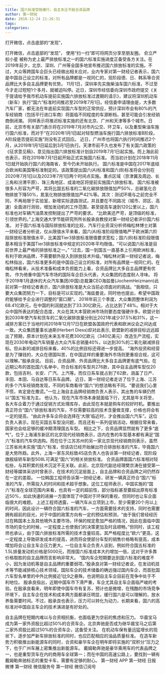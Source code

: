 ```yaml
---
title: 国六标准受挫缓行，自主车企不敌合资品牌
author: 第一财经
date: 2018-12-24 21:26:31
tags: 
categories: 
---
```

打开微信，点击底部的“发现”，
<!-- more -->
打开微信，点击底部的“发现”，
使用“扫一扫”即可将网页分享至朋友圈。
俞立严
权小星
被称为史上最严排放标准之一的国六标准实施进度正备受各方关注。在2019年前夕，北京、深圳、广州等全国多地宣布推迟国六排放标准的实施。不过，大众等跨国车企巨头已经做出相关应对，业内专家对第一财经记者表示，国六是中国自己设立的标准，对所有品牌都是一视同仁的，现阶段德、日、韩系等合资品牌比大多自主品牌更有优势。
11月1日，深圳率先实施柴油车国六标准，不过至今才走过短短1个多月，就被迫叫停。近日，深圳市经信委向深圳市政府提交《关于提请给予我市机动车提前实施国六排放标准过渡期的请示》，建议将深圳机动车（新车）执行“国六”标准时间推迟至2019年7月1日。经信委申请理由是，大多数汽车厂家，都无法在年底前实现国六车型的正常供应，预计深圳市会有80%的汽车经销商（包括平行进口车商）将面临不同程度的车源断档，甚至可能会引发经销商倒闭潮。
同样表示将推迟标准实施的还有北京、广州和天津等多个城市。日前，北京市有关部门表示将在2019年7月对市内公交、环卫车，以及重型柴油车施行国六标准，而对于“在2020年1月1日起对轻型燃油车施行国六排放标准B阶段，A阶段是否提前实施”则没有正式回应。
近日，广州市也将国六执行时间推迟2个月，从2019年1月1日延后到3月1日执行。天津市前不久也发布了有关国六政策的《征求意见稿》，意见指出国六排放标准计划自2019年7月1日起实施。而上海此前也表示，将在2019年7月1日起开始正式实施国六标准。
而当初计划在2018年11月1日就开始执行国六的海南省，至今仍未开始执行。
国六标准是中国在2017年底结合欧洲和美国等标准制定的。该政策提出国六(A)标准和国六(B)标准将会分别在2020年7月1日以及2023年7月1日两个时间点实施。重点区域（京津冀及周边、长三角和汾渭平原）、珠三角地区、成渝地区将提前实施国六排放标准。
国六标准被很多人形容为严苛，其将比国五标准的二氧化碳排放限值加严50%，总碳氢化合物排放下降50%，氮氢化物排放限值加严42%等。其次：测试环境与之前完全不同，不再局限于实验室，新增实际道路测试，并且要在不同路况（城市、郊区、高速）全面进行测验，增加发动机的工作范围，甚至提高车速到120公里以上，国六标准也对车辆汽油蒸发控制提出了严苛的要求。
“比欧美还严苛，是顶级的标准，引领世界的。”上海交通大学节能研究所所长殷承良教授对第一财经记者评价国六标准。
对于国六标准与国际排放标准的比较，汽车行业资深分析师梅松林博士对第一财经记者分析说，仅从限值水平来看，国六(A)标准阶段限值略严于欧洲第六阶段排放标准限值水平，比美国Tier3排放标准限值要求宽松；国六(B)标准阶段限值基本相当于美国Tier3排放标准中规定的2020年平均限值。“可以说国六标准是目前世界上最严格的排放标准之一。”
“过去，国一到国五一直基本上引用欧洲标准，有利于欧洲品牌，不需要额外投入到排放技术升级。”梅松林对第一财经记者说，梅松林指出，国六标准更多的是中国自己设立的标准，对所有品牌是一视同仁的。在梅松林看来，从技术准备和成本负担能力上看，合资品牌比大多自主品牌更有优势。
作为倚重中国汽车市场的国际车企巨头代表，大众集团的态度耐人寻味。
将于2019年1月退休的大众汽车集团(中国)总裁兼CEO海兹曼(JochemHeizmann)此前对第一财经记者表示，国六排放标准是大众当前必须面对的挑战。“我相信，只要大众集团努力一下，目标是可以实现的。”海兹曼说，同时他也提出，希望中国政府能够给予企业进行调整的“窗口期”。
2018年前三个季度，大众集团整体利润为68.41亿欧元，在中国的利润就达到了33.30亿欧元，占比达到了48%。相对于大众中国所表达的配合态度，大众在其大本营欧洲市场则要态度强硬许多。欧盟计划到2030年使汽车和货车的二氧化碳排放量分别比2021年减少37.5%和31%，这一减排方案已于当地时间2018年12月17日在欧盟各国政府代表和欧洲议会之间达成一致。大众集团董事长迪斯(Herbert Diess)却对此表示, 欧盟新的减排目标远远超出了预期，原本计划在未来五年花费300亿欧元（340亿美元）改造生产流程，实现在2030年电动汽车销量占大众汽车总销量40%，以达到30%的二氧化碳减排目标。但从新的减排目标来看，40%的比例目标还得进一步提高。
“海外投资和经营是为了赚钱的，大众在德国叫苦，在中国这样的重要海外市场则更重视合规，这可以理解。”殷承良说。
目前，合资品牌、外资品牌比大多自主品牌更有底气些。在近期公布的首批国六名单中，符合标准的车型共276款，其中自主品牌车型仅20款，包括吉利、长安、广汽、上汽等。而仅日系车就占到了62款，涵盖了日产、丰田、本田、马自达等日系车品牌。
近日，第一财经记者走访了位于上海、江苏的多个汽车经销商发现，不同的车商看待“国六”的想法略有不同。“要说我们心里不慌，肯定是在撒谎。”一位上海自主品牌经销商负责人表示，其出售的车辆仍然以“国五”标准为主。
他认为，现在汽车市场本身就面临下行，尤其是年关将至，各大车企着力于通过促销方式处理库存，由此现在本就是购车的较好时机。要推出真正符合“国六”排放标准的汽车，不仅需要较高的技术含量做支撑，价格也将会有一定的提高，“由此许多车企将会选择在‘大限’临近时，才会推出国六汽车”。这位负责人表示，现在买国五车型没问题，而且还有一系列促销活动，根据往常来看，国家也会给足够的缓冲期清理国五车型。
相比之下，合资品牌显然就有了更多“底气”。位于上海浦东新区的北京现代经销商表示，店内在售的车型基本都有满足“国六”标准的汽车供选购。而在位于江苏苏州的另一家北京现代经销商则表示，虽然江苏省尚未实施“国六”标准，但该店已经开始展出符合排放标准的汽车，毕竟国六是大势所趋。此外，上海一家东风标致4S店负责人也告诉第一财经记者，现阶段旗舰级轿车新型508L可满足“国六”的相关排放标准。
合资品牌面国六标准相对轻松些，与其积累的技术沉淀不无关联。此前，北京现代副总经理樊京涛在接受第一财经等媒体采访时曾表示，在技术的沉淀层面上，自主品牌和合资品牌之间仍然存在一定的差距。
一位韩国工程师告诉第一财经记者，研发一辆真正符合“国六”标准的汽车，所需投入的时间和技术超乎想象。这位工程师表示，中国实施的“国六”标准在全球范围内来看，也具有一定的超前性，部分指标甚至要超出原有标准近50%，如此快速的进展一方面体现了中国对于环保的重视，但同时也让车企面临很大的难题。
上述工程师透露，一辆汽车从立项到上市，至少需要20个月以上的时间，因此设计一辆符合国六标准的汽车，一方面需要技术的支持，同时也需要拥有超前的目光，对于中国的政策方向有一定的预估和预测，“由于我们曾经经历过在韩国本土及其他境外主要市场，环保的规定愈加严格的情况，因此在面临中国市场的变化的时候，一定程度上也使我们的决策更加及时且顺畅。”但同时，该工程师也承认，由于国六排放标准所需的技术含量较高，其严格程度比“欧六”更高，这一定程度上导致研发成本的提高，进而将会使部分车型的销售价格略有提高，成本增加将会让自主车企压力更大。一位自主车企负责人谈到，例如符合国五标准的1.5L排量发动机价格是5000元，而按国六标准成本大约增加一倍，这对于许多靠价格取胜的自主品牌而言影响非常大。
“国内车企短期要达到国六标准的难度不小，因为发动机等是自主品牌的重要弱项。”殷承良对第一财经记者说，在发动机技术等节能减排核心技术领域，国际车企的技术储备的确远强过国内车企，而首批国六车型名单里的中外比例接近1比9之悬殊，也说明自主车企目前在竞争中处于不利地位。
殷承良指出，近期中国车市下滑严重，车企尤其自主车企面临严峻的考验。在殷承良看来，明年即使中国车市有复苏，预计也是微增，在残酷的市场竞争环境下，自主车企在技术和成本两方面都承压明显，缓行国六是可以理解的，放水养鱼需要时间。不过，殷承良也表示，压力可以转化为动力，长期来看，国六的高标准对中国自主车企的技术演进是有好处的。
 
 
自主品牌在短期内难以与合资相抗衡，也面临更为空前的焦虑和压力。
华晨宝马成为第一家外资股比超过50%的合资车企。北京奔驰是否成为继华晨宝马之后第二家外资股比超过50%的合资车企，这备受关注。
在机动车保有量迅猛增长的现状下，逐步加严新车排放标准的同时，也应匹配相应的油品质量标准。
在造车新势力积极推出新能源车的同时，合资和豪华车企在明年即将实施的“双积分”压力之下，也于广州车展上密集推出新能源车。
戴姆勒奔驰是豪华乘用车的代表品牌之一，也是重型货车在内的商用车全球第一；而在中国的高速公路上，要找到一辆有戴姆勒奔驰标志的重型卡车，需要有足够的耐心。
第一财经
APP
第一财经
日报微博
第一财经
微信服务号
第一财经
微信订阅号
